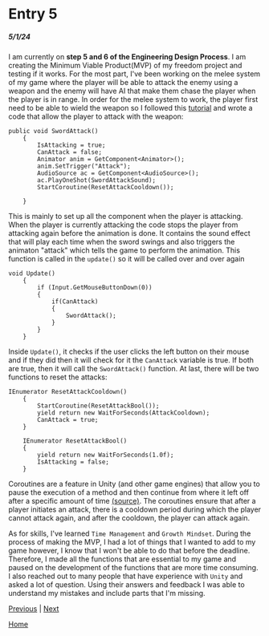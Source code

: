 # Entry 5
##### 5/1/24

I am currently on **step 5 and 6 of the Engineering Design Process**. I am creating the Minimum Viable Product(MVP) of my freedom project and testing if it works. For the most part, I've been working on the melee system of my game where the player will be able to attack the enemy using a weapon and the enemy will have AI that make them chase the player when the player is in range. In order for the melee system to work, the player first need to be able to wield the weapon so I followed this [tutorial](https://www.youtube.com/watch?v=aNZw588BQBo&t=69s) and wrote a code that allow the player to attack with the weapon:

```CSharp
public void SwordAttack()
    {
        IsAttacking = true;
        CanAttack = false;
        Animator anim = GetComponent<Animator>();
        anim.SetTrigger("Attack");
        AudioSource ac = GetComponent<AudioSource>();
        ac.PlayOneShot(SwordAttackSound);
        StartCoroutine(ResetAttackCooldown());

    }
```
This is mainly to set up all the component when the player is attacking. When the player is currently attacking the code stops the player from attacking again before the animation is done. It contains the sound effect that will play each time when the sword swings and also triggers the animaton "attack" which tells the game to perform the animation. This function is called in the `update()` so it will be called over and over again
```CSharp
void Update()
    {
        if (Input.GetMouseButtonDown(0))
        {
            if(CanAttack) 
            {
                SwordAttack();
            }
        }
    }
```
Inside `Update()`, it checks if the user clicks the left button on their mouse and if they did then it will check for it the `CanAttack` variable is true. If both are true, then it will call the `SwordAttack()` function. At last, there will be two functions to reset the attacks:
```CSharp
IEnumerator ResetAttackCooldown()
    {
        StartCoroutine(ResetAttackBool());
        yield return new WaitForSeconds(AttackCooldown);
        CanAttack = true;
    }

    IEnumerator ResetAttackBool()
    {
        yield return new WaitForSeconds(1.0f);
        IsAttacking = false;
    }
```
Coroutines are a feature in Unity (and other game engines) that allow you to pause the execution of a method and then continue from where it left off after a specific amount of time [(source)](https://docs.unity3d.com/Manual/Coroutines.html). The coroutines ensure that after a player initiates an attack, there is a cooldown period during which the player cannot attack again, and after the cooldown, the player can attack again.

As for skills, I've learned `Time Management` and `Growth Mindset`. During the process of making the MVP, I had a lot of things that I wanted to add to my game however, I know that I won't be able to do that before the deadline. Therefore, I made all the functions that are essential to my game and paused on the development of the functions that are more time consuming. I also reached out to many people that have experience with `Unity` and asked a lot of question. Using their answers and feedback I was able to understand my mistakes and include parts that I'm missing.

[Previous](entry04.md) | [Next](entry06.md)

[Home](../README.md)
